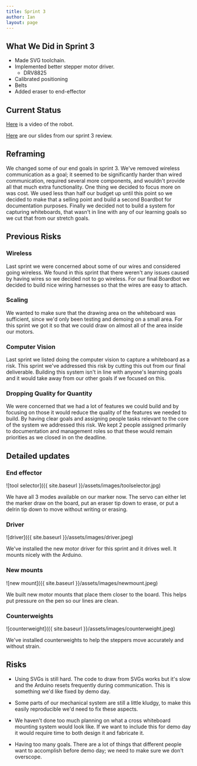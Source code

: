 ```yaml
---
title: Sprint 3
author: Ian
layout: page
---
```


## What We Did in Sprint 3

* Made SVG toolchain.
* Implemented better stepper motor driver.
  * DRV8825
* Calibrated positioning
* Belts
* Added eraser to end-effector

## Current Status

[Here](https://drive.google.com/file/d/1BGX7SfhieQuRmbrAQXPJCnek5YCE_1QQ/view?usp=sharing) is a video of the robot.

[Here](https://docs.google.com/presentation/d/1plyTCBBu1P18bXn1_NWeWUgOcgUoGsLP4vZLkrV1ub0/edit?usp=sharing) are our slides from our sprint 3 review.

## Reframing

We changed some of our end goals in sprint 3. We've removed wireless communication as a goal; it seemed to be significantly harder than wired communication, required several more components, and wouldn't provide all that much extra functionality. One thing we decided to focus more on was cost. We used less than half our budget up until this point so we decided to make that a selling point and build a second Boardbot for documentation purposes. Finally we decided not to build a system for capturing whiteboards, that wasn't in line with any of our learning goals so we cut that from our stretch goals. 

## Previous Risks

### Wireless

Last sprint we were concerned about some of our wires and considered going wireless. We found in this sprint that there weren't any issues caused by having wires so we decided not to go wireless. For our final Boardbot we decided to build nice wiring harnesses so that the wires are easy to attach.

### Scaling

We wanted to make sure that the drawing area on the whiteboard was sufficient, since we'd only been testing and demoing on a small area. For this sprint we got it so that we could draw on almost all of the area inside our motors. 

### Computer Vision

Last sprint we listed doing the computer vision to capture a whiteboard as a risk. This sprint we've addressed this risk by cutting this out from our final deliverable. Building this system isn't in line with anyone's learning goals and it would take away from our other goals if we focused on this.

### Dropping Quality for Quantity

We were concerned that we had a lot of features we could build and by focusing on those it would reduce the quality of the features we needed to build. By having clear goals and assigning people tasks relevant to the core of the system we addressed this risk. We kept 2 people assigned primarily to documentation and management roles so that these would remain priorities as we closed in on the deadline.

## Detailed updates

### End effector

![tool selector]({{ site.baseurl }}/assets/images/toolselector.jpg)

We have all 3 modes available on our marker now. The servo can either let the marker draw on the board, put an eraser tip down to erase, or put a delrin tip down to move without writing or erasing.

### Driver

![driver]({{ site.baseurl }}/assets/images/driver.jpeg)

We've installed the new motor driver for this sprint and it drives well. It mounts nicely with the Arduino.

### New mounts

![new mount]({{ site.baseurl }}/assets/images/newmount.jpeg)

We built new motor mounts that place them closer to the board. This helps put pressure on the pen so our lines are clean.

### Counterweights

![counterweight]({{ site.baseurl }}/assets/images/counterweight.jpeg)

We've installed counterweights to help the steppers move accurately and without strain.

## Risks

* Using SVGs is still hard. The code to draw from SVGs works but it's slow and the Arduino resets frequently during communication. This is something we'd like fixed by demo day.

* Some parts of our mechanical system are still a little kludgy, to make this easily reproducible we'd need to fix these aspects.

* We haven't done too much planning on what a cross whiteboard mounting system would look like. If we want to include this for demo day it would require time to both design it and fabricate it. 

* Having too many goals. There are a lot of things that different people want to accomplish before demo day; we need to make sure we don't overscope. 